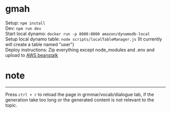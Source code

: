 # gmah

Setup: `npm install` \
Dev: `npm run dev` \
Start local dynamo: `docker run -p 8000:8000 amazon/dynamodb-local` \
Setup local dynamo table: `node scripts/localTableManager.js` (It currently will create a table named "user") \
Deploy instructions: Zip everything except node_modules and .env and upload to [AWS beanstalk](https://ap-southeast-5.console.aws.amazon.com/elasticbeanstalk/home?region=ap-southeast-5#/environment/dashboard?environmentId=e-tyhth82n3m)

# note
-----
Press `ctrl + r` to reload the page in grmmar/vocab/dialogue tab, if the generation take too long or the generated content is not relevant to the topic.
